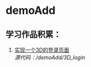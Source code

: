 # demoAdd
## 学习作品积累：
1. [实现一个3D的登录页面](http://www.feelone.top/demoAdd/3D_login/)<br>
*源代码：/demoAdd/3D_login*
